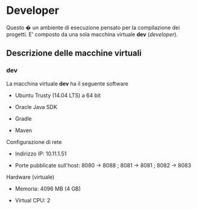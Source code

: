 # Developer

Questo � un ambiente di esecuzione pensato per la compilazione dei progetti.
E' composto da una sola macchina virtuale **dev** (*developer*).

## Descrizione delle macchine virtuali

### dev

La macchina virtuale **dev** ha il seguente software

* Ubuntu Trusty (14.04 LTS) a 64 bit

* Oracle Java SDK

* Gradle

* Maven

Configurazione di rete

* Indirizzo IP: 10.11.1.51

* Porte pubblicate sull'host: 8080 -> 8088 ; 8081 -> 8081 ; 8082 -> 8083

Hardware (virtuale)

* Memoria: 4096 MB (4 GB)

* Virtual CPU: 2 
